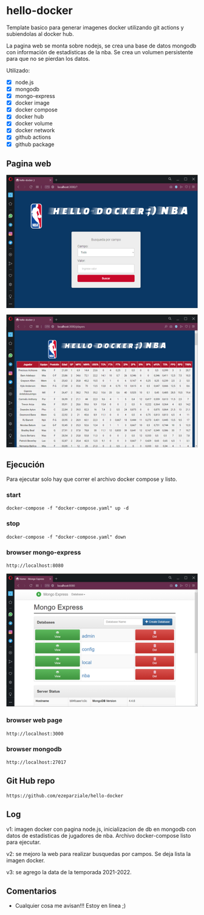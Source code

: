 # hello-docker

Template basico para generar imagenes docker utilizando git actions y subiendolas al docker hub.  

La pagina web se monta sobre nodejs, se crea una base de datos mongodb con información de estadisticas de la nba. Se crea un volumen persistente para que no se pierdan los datos.

Utilizado:

- [X] node.js
- [X] mongodb
- [X] mongo-express
- [X] docker image
- [X] docker compose
- [X] docker hub
- [X] docker volume
- [X] docker network
- [X] github actions
- [X] github package

## Pagina web

![home-img](https://raw.githubusercontent.com/ezeparziale/hello-docker/master/src/public/images/home-page.png)

![data-img](https://raw.githubusercontent.com/ezeparziale/hello-docker/master/src/public/images/data-page.png)

## Ejecución

Para ejecutar solo hay que correr el archivo docker compose y listo.  

### start

```docker
docker-compose -f "docker-compose.yaml" up -d
```

### stop

```docker
docker-compose -f "docker-compose.yaml" down
```

### browser mongo-express

```http
http://localhost:8080
```

![data-img](https://raw.githubusercontent.com/ezeparziale/hello-docker/master/src/public/images/mongo-express-page.png)  

### browser web page

```http
http://localhost:3000
```

### browser mongodb

```http
http://localhost:27017
```

## Git Hub repo

```http
https://github.com/ezeparziale/hello-docker
```

## Log

v1: imagen docker con pagina node.js, inicializacion de db en mongodb con datos de estadisticas de jugadores de nba. Archivo docker-compose listo para ejecutar.  

v2: se mejoro la web para realizar busquedas por campos. Se deja lista la imagen docker.  

v3: se agrego la data de la temporada 2021-2022.

## Comentarios

- Cualquier cosa me avisan!!! Estoy en linea ;)
